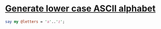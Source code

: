 [1]: https://rosettacode.org/wiki/Generate_lower_case_ASCII_alphabet

# [Generate lower case ASCII alphabet][1]



```perl
say my @letters = 'a'..'z';
```
